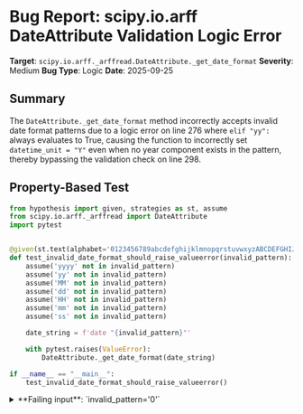 # Bug Report: scipy.io.arff DateAttribute Validation Logic Error

**Target**: `scipy.io.arff._arffread.DateAttribute._get_date_format`
**Severity**: Medium
**Bug Type**: Logic
**Date**: 2025-09-25

## Summary

The `DateAttribute._get_date_format` method incorrectly accepts invalid date format patterns due to a logic error on line 276 where `elif "yy":` always evaluates to True, causing the function to incorrectly set `datetime_unit = "Y"` even when no year component exists in the pattern, thereby bypassing the validation check on line 298.

## Property-Based Test

```python
from hypothesis import given, strategies as st, assume
from scipy.io.arff._arffread import DateAttribute
import pytest


@given(st.text(alphabet='0123456789abcdefghijklmnopqrstuvwxyzABCDEFGHIJKLMNOPQRSTUVWXYZ', min_size=1, max_size=10))
def test_invalid_date_format_should_raise_valueerror(invalid_pattern):
    assume('yyyy' not in invalid_pattern)
    assume('yy' not in invalid_pattern)
    assume('MM' not in invalid_pattern)
    assume('dd' not in invalid_pattern)
    assume('HH' not in invalid_pattern)
    assume('mm' not in invalid_pattern)
    assume('ss' not in invalid_pattern)

    date_string = f'date "{invalid_pattern}"'

    with pytest.raises(ValueError):
        DateAttribute._get_date_format(date_string)

if __name__ == "__main__":
    test_invalid_date_format_should_raise_valueerror()
```

<details>

<summary>
**Failing input**: `invalid_pattern='0'`
</summary>
```
============================= test session starts ==============================
platform linux -- Python 3.13.2, pytest-8.4.1, pluggy-1.5.0 -- /home/npc/miniconda/bin/python3
cachedir: .pytest_cache
hypothesis profile 'default'
rootdir: /home/npc/pbt/agentic-pbt/worker_/43
plugins: anyio-4.9.0, hypothesis-6.139.1, asyncio-1.2.0, langsmith-0.4.29
asyncio: mode=Mode.STRICT, debug=False, asyncio_default_fixture_loop_scope=None, asyncio_default_test_loop_scope=function
collecting ... collected 1 item

hypo.py::test_invalid_date_format_should_raise_valueerror FAILED         [100%]

=================================== FAILURES ===================================
_______________ test_invalid_date_format_should_raise_valueerror _______________

    @given(st.text(alphabet='0123456789abcdefghijklmnopqrstuvwxyzABCDEFGHIJKLMNOPQRSTUVWXYZ', min_size=1, max_size=10))
>   def test_invalid_date_format_should_raise_valueerror(invalid_pattern):
                   ^^^

hypo.py:7:
_ _ _ _ _ _ _ _ _ _ _ _ _ _ _ _ _ _ _ _ _ _ _ _ _ _ _ _ _ _ _ _ _ _ _ _ _ _ _ _

invalid_pattern = '0'

    @given(st.text(alphabet='0123456789abcdefghijklmnopqrstuvwxyzABCDEFGHIJKLMNOPQRSTUVWXYZ', min_size=1, max_size=10))
    def test_invalid_date_format_should_raise_valueerror(invalid_pattern):
        assume('yyyy' not in invalid_pattern)
        assume('yy' not in invalid_pattern)
        assume('MM' not in invalid_pattern)
        assume('dd' not in invalid_pattern)
        assume('HH' not in invalid_pattern)
        assume('mm' not in invalid_pattern)
        assume('ss' not in invalid_pattern)

        date_string = f'date "{invalid_pattern}"'

>       with pytest.raises(ValueError):
             ^^^^^^^^^^^^^^^^^^^^^^^^^
E       Failed: DID NOT RAISE <class 'ValueError'>
E       Falsifying example: test_invalid_date_format_should_raise_valueerror(
E           invalid_pattern='0',
E       )
E       Explanation:
E           These lines were always and only run by failing examples:
E               /home/npc/.local/lib/python3.13/site-packages/scipy/io/arff/_arffread.py:298

hypo.py:18: Failed
=========================== short test summary info ============================
FAILED hypo.py::test_invalid_date_format_should_raise_valueerror - Failed: DI...
============================== 1 failed in 0.31s ===============================
```
</details>

## Reproducing the Bug

```python
from scipy.io.arff._arffread import DateAttribute

# Test with an invalid date pattern that contains no valid date components
invalid_pattern = 'date "abc"'

try:
    result_pattern, result_unit = DateAttribute._get_date_format(invalid_pattern)
    print(f"BUG: Invalid pattern '{invalid_pattern}' was accepted")
    print(f"Returned: pattern='{result_pattern}', unit='{result_unit}'")
    print(f"Expected: Should raise ValueError")
except ValueError as e:
    print(f"Correct: ValueError raised - {e}")
```

<details>

<summary>
BUG: Invalid pattern was incorrectly accepted
</summary>
```
BUG: Invalid pattern 'date "abc"' was accepted
Returned: pattern='abc', unit='Y'
Expected: Should raise ValueError
```
</details>

## Why This Is A Bug

The `_get_date_format` method is designed to parse and validate Java SimpleDateFormat patterns from ARFF date attribute declarations and convert them to Python datetime format strings. The function contains explicit validation logic on lines 298-299 that should raise a `ValueError` when `datetime_unit` is `None`, indicating no valid date components were found in the pattern.

However, due to the logic error on line 276, the condition `elif "yy":` always evaluates to `True` because the string literal `"yy"` is a truthy value in Python. This means that for any pattern that doesn't contain "yyyy", the code will always execute the block that sets `datetime_unit = "Y"`, even when the pattern contains no year component at all. This prevents the validation check from ever detecting invalid patterns that lack all date components.

The ARFF specification requires date attributes to have valid date format patterns following Java's SimpleDateFormat conventions. Accepting invalid patterns like "abc" or "0" violates this specification and could lead to unexpected behavior when attempting to parse date values later.

## Relevant Context

The bug is located in `/home/npc/.local/lib/python3.13/site-packages/scipy/io/arff/_arffread.py` at line 276. The function is part of scipy's ARFF file reader implementation, which parses the Attribute-Relation File Format commonly used in machine learning datasets.

The code attempts to convert Java SimpleDateFormat patterns (used in ARFF files) to Python's strftime format codes. Valid patterns should contain at least one of: yyyy/yy (year), MM (month), dd (day), HH (hour), mm (minute), or ss (second).

While scipy's documentation mentions that date attributes are "not implemented", the code exists and contains validation logic that should work correctly. The bug allows malformed ARFF files to be accepted when they should be rejected according to the ARFF specification.

## Proposed Fix

```diff
--- a/scipy/io/arff/_arffread.py
+++ b/scipy/io/arff/_arffread.py
@@ -273,7 +273,7 @@ class DateAttribute(Attribute):
         if "yyyy" in pattern:
             pattern = pattern.replace("yyyy", "%Y")
             datetime_unit = "Y"
-        elif "yy":
+        elif "yy" in pattern:
             pattern = pattern.replace("yy", "%y")
             datetime_unit = "Y"
         if "MM" in pattern:
```